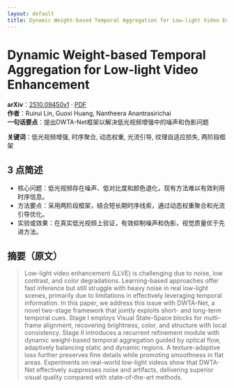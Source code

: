 ```yaml
---
layout: default
title: Dynamic Weight-based Temporal Aggregation for Low-light Video Enhancement
---
```


# Dynamic Weight-based Temporal Aggregation for Low-light Video Enhancement
**arXiv**：[2510.09450v1](https://arxiv.org/abs/2510.09450) · [PDF](https://arxiv.org/pdf/2510.09450.pdf)  
**作者**：Ruirui Lin, Guoxi Huang, Nantheera Anantrasirichai  
**一句话要点**：提出DWTA-Net框架以解决低光视频增强中的噪声和伪影问题

**关键词**：低光视频增强, 时序聚合, 动态权重, 光流引导, 纹理自适应损失, 两阶段框架

## 3 点简述
- 核心问题：低光视频存在噪声、低对比度和颜色退化，现有方法难以有效利用时序信息。
- 方法要点：采用两阶段框架，结合短长期时序线索，通过动态权重聚合和光流引导优化。
- 实验或效果：在真实低光视频上验证，有效抑制噪声和伪影，视觉质量优于先进方法。

## 摘要（原文）

> Low-light video enhancement (LLVE) is challenging due to noise, low contrast,
> and color degradations. Learning-based approaches offer fast inference but
> still struggle with heavy noise in real low-light scenes, primarily due to
> limitations in effectively leveraging temporal information. In this paper, we
> address this issue with DWTA-Net, a novel two-stage framework that jointly
> exploits short- and long-term temporal cues. Stage I employs Visual State-Space
> blocks for multi-frame alignment, recovering brightness, color, and structure
> with local consistency. Stage II introduces a recurrent refinement module with
> dynamic weight-based temporal aggregation guided by optical flow, adaptively
> balancing static and dynamic regions. A texture-adaptive loss further preserves
> fine details while promoting smoothness in flat areas. Experiments on
> real-world low-light videos show that DWTA-Net effectively suppresses noise and
> artifacts, delivering superior visual quality compared with state-of-the-art
> methods.

